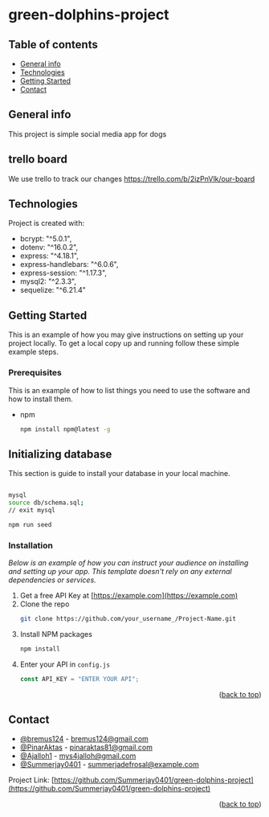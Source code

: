 # green-dolphins-project

## Table of contents

- [General info](#general-info)
- [Technologies](#technologies)
- [Getting Started](#getting-started)
- [Contact](#contact)

## General info

This project is simple social media app for dogs

## trello board

We use trello to track our changes
https://trello.com/b/2izPnVlk/our-board

## Technologies

Project is created with:

- bcrypt: "^5.0.1",
- dotenv: "^16.0.2",
- express: "^4.18.1",
- express-handlebars: "^6.0.6",
- express-session: "^1.17.3",
- mysql2: "^2.3.3",
- sequelize: "^6.21.4"

<!-- GETTING STARTED -->

## Getting Started

This is an example of how you may give instructions on setting up your project locally.
To get a local copy up and running follow these simple example steps.

### Prerequisites

This is an example of how to list things you need to use the software and how to install them.

- npm
  ```sh
  npm install npm@latest -g
  ```

## Initializing database

This section is guide to install your database in your local machine.

```sh

mysql
source db/schema.sql;
// exit mysql

npm run seed

```

### Installation

_Below is an example of how you can instruct your audience on installing and setting up your app. This template doesn't rely on any external dependencies or services._

1. Get a free API Key at [https://example.com](https://example.com)
2. Clone the repo
   ```sh
   git clone https://github.com/your_username_/Project-Name.git
   ```
3. Install NPM packages
   ```sh
   npm install
   ```
4. Enter your API in `config.js`
   ```js
   const API_KEY = "ENTER YOUR API";
   ```

<p align="right">(<a href="#general-info">back to top</a>)</p>

<!-- CONTACT -->

## Contact

- [@bremus124](https://github.com/bremus124) - bremus124@gmail.com
- [@PinarAktas](https://github.com/PinarAktas) - pinaraktas81@gmail.com
- [@Ajalloh1](https://github.com/Ajalloh1) - mys4jalloh@gmail.com
- [@Summerjay0401](https://github.com/Summerjay0401) - summerjadefrosal@example.com

Project Link: [https://github.com/Summerjay0401/green-dolphins-project](https://github.com/Summerjay0401/green-dolphins-project)

<p align="right">(<a href="#general-info">back to top</a>)</p>
